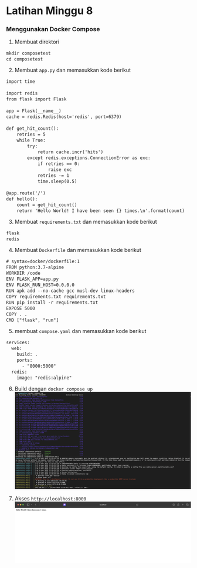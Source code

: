 # Latihan Minggu 8

### Menggunakan Docker Compose

1. Membuat direktori

```
mkdir composetest
cd composetest
```

2. Membuat `app.py` dan memasukkan kode berikut

```
import time

import redis
from flask import Flask

app = Flask(__name__)
cache = redis.Redis(host='redis', port=6379)

def get_hit_count():
    retries = 5
    while True:
        try:
            return cache.incr('hits')
        except redis.exceptions.ConnectionError as exc:
            if retries == 0:
                raise exc
            retries -= 1
            time.sleep(0.5)

@app.route('/')
def hello():
    count = get_hit_count()
    return 'Hello World! I have been seen {} times.\n'.format(count)
```

3. Membuat `requirements.txt` dan memasukkan kode berikut

```
flask
redis
```

4. Membuat `Dockerfile` dan memasukkan kode berikut

```
# syntax=docker/dockerfile:1
FROM python:3.7-alpine
WORKDIR /code
ENV FLASK_APP=app.py
ENV FLASK_RUN_HOST=0.0.0.0
RUN apk add --no-cache gcc musl-dev linux-headers
COPY requirements.txt requirements.txt
RUN pip install -r requirements.txt
EXPOSE 5000
COPY . .
CMD ["flask", "run"]
```

5. membuat `compose.yaml` dan memasukkan kode berikut

```
services:
  web:
    build: .
    ports:
      - "8000:5000"
  redis:
    image: "redis:alpine"
```

6. Build dengan `docker compose up`
   ![build](../assets/build.png)

7. Akses `http://localhost:8000`
   ![browser](../assets/browser.png)
